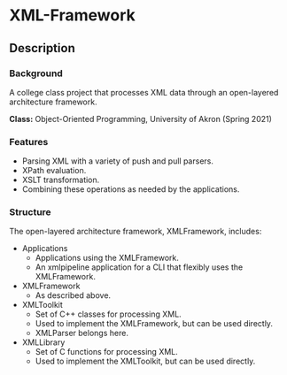 # XML-Framework

## Description

### Background
A college class project that processes XML data through an open-layered architecture framework.

**Class:** Object-Oriented Programming, University of Akron (Spring 2021)

### Features
- Parsing XML with a variety of push and pull parsers.
- XPath evaluation.
- XSLT transformation.
- Combining these operations as needed by the applications.

### Structure
The open-layered architecture framework, XMLFramework, includes:

- Applications
    - Applications using the XMLFramework.
    - An xmlpipeline application for a CLI that flexibly uses
      the XMLFramework.
- XMLFramework 
    - As described above.
- XMLToolkit
    - Set of C++ classes for processing XML.
    - Used to implement the XMLFramework, but can be used directly.
    - XMLParser belongs here.
- XMLLibrary
    - Set of C functions for processing XML.
    - Used to implement the XMLToolkit, but can be used directly.
